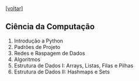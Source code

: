 [[voltar]](/README.md)
## Ciência da Computação

1. Introdução a Python
2. Padrões de Projeto
3. Redes e Raspagem de Dados
4. Algoritmos
5. Estrutura de Dados I: Arrays, Listas, Filas e Pilhas
6. Estrutura de Dados II: Hashmaps e Sets
